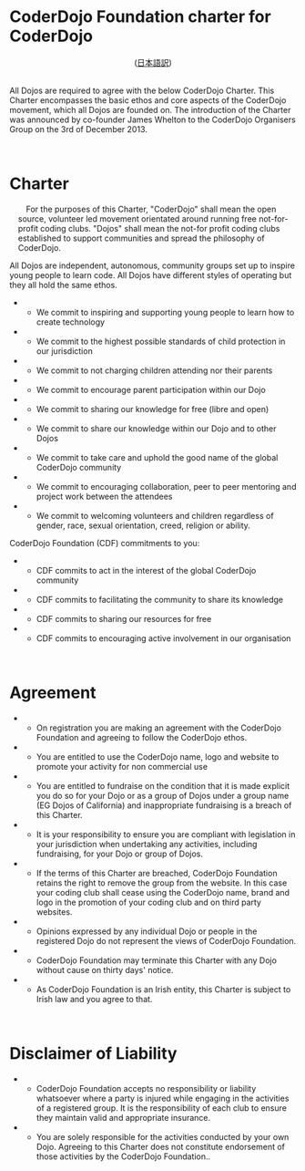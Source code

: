 # CoderDojo Foundation charter for CoderDojo
<center>(<a href="charter">日本語訳</a>)</center>
<br/>

All Dojos are required to agree with the below CoderDojo Charter. This Charter encompasses the basic ethos and core aspects of the CoderDojo movement, which all Dojos are founded on. The introduction of the Charter was announced by co-founder James Whelton to the CoderDojo Organisers Group on the 3rd of December 2013.

<br/>

# Charter

<p style='counter-increment: keiyaku-paragraph; text-indent: 1em; padding-left: 1pm; margin-left: 15px;'>
For the purposes of this Charter, "CoderDojo" shall mean the open source, volunteer led movement orientated around running free not-for-profit coding clubs. "Dojos" shall mean the not-for profit coding clubs established to support communities and spread the philosophy of CoderDojo.
</p>

All Dojos are independent, autonomous, community groups set up to inspire young people to learn code. All Dojos have different styles of operating but they all hold the same ethos.

- - We commit to inspiring and supporting young people to learn how to create technology
- - We commit to the highest possible standards of child protection in our jurisdiction
- - We commit to not charging children attending nor their parents
- - We commit to encourage parent participation within our Dojo
- - We commit to sharing our knowledge for free (libre and open)
- - We commit to share our knowledge within our Dojo and to other Dojos
- - We commit to take care and uphold the good name of the global CoderDojo community
- - We commit to encouraging collaboration, peer to peer mentoring and project work between the attendees
- - We commit to welcoming volunteers and children regardless of gender, race, sexual orientation, creed, religion or ability.

CoderDojo Foundation (CDF) commitments to you:

- - CDF commits to act in the interest of the global CoderDojo community
- - CDF commits to facilitating the community to share its knowledge
- - CDF commits to sharing our resources for free
- - CDF commits to encouraging active involvement in our organisation
<br/>

# Agreement

- - On registration you are making an agreement with the CoderDojo Foundation and agreeing to follow the CoderDojo ethos.
- - You are entitled to use the CoderDojo name, logo and website to promote your activity for non commercial use
- - You are entitled to fundraise on the condition that it is made explicit you do so for your Dojo or as a group of Dojos under a group name (EG Dojos of California) and inappropriate fundraising is a breach of this Charter.
- - It is your responsibility to ensure you are compliant with legislation in your jurisdiction when undertaking any activities, including fundraising, for your Dojo or group of Dojos.
- - If the terms of this Charter are breached, CoderDojo Foundation retains the right to remove the group from the website. In this case your coding club shall cease using the CoderDojo name, brand and logo in the promotion of your coding club and on third party websites.
- - Opinions expressed by any individual Dojo or people in the registered Dojo do not represent the views of CoderDojo Foundation.
- - CoderDojo Foundation may terminate this Charter with any Dojo without cause on thirty days' notice.
- - As CoderDojo Foundation is an Irish entity, this Charter is subject to Irish law and you agree to that.

<br/>

# Disclaimer of Liability

- - CoderDojo Foundation accepts no responsibility or liability whatsoever where a party is injured while engaging in the activities of a registered group. It is the responsibility of each club to ensure they maintain valid and appropriate insurance.
- - You are solely responsible for the activities conducted by your own Dojo. Agreeing to this Charter does not constitute endorsement of those activities by the CoderDojo Foundation..
